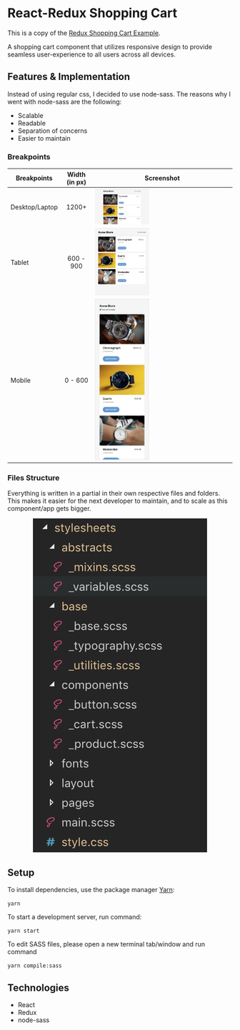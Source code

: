 # React-Redux Shopping Cart
This is a copy of the [Redux Shopping Cart Example](https://github.com/reactjs/redux/tree/master/examples/shopping-cart).

A shopping cart component that utilizes responsive design to provide seamless user-experience to all users across all devices.

## Features & Implementation
Instead of using regular css, I decided to use node-sass. The reasons why I went with node-sass are the following:
+ Scalable
+ Readable
+ Separation of concerns
+ Easier to maintain

### Breakpoints
| Breakpoints       | Width (in px)    | Screenshot   |
| ----------------- |:----------------:| ------------ |
| Desktop/Laptop    | 1200+            | <img src="https://github.com/rafgarciaa/react-redux-cart/blob/master/assets/readme-img/Desktop.png" width="40%" height="50%">  |
| Tablet            | 600 - 900        | <img src="https://github.com/rafgarciaa/react-redux-cart/blob/master/assets/readme-img/Tablet.png" width="40%" height="50%">   |
| Mobile            | 0 - 600          | <img src="https://github.com/rafgarciaa/react-redux-cart/blob/master/assets/readme-img/Mobile.png" width="40%" height="50%">   |



### Files Structure
Everything is written in a partial in their own respective files and folders. This makes it easier for the next developer to maintain, and to scale as this component/app gets bigger.

<p align="center">
    <img src="https://github.com/rafgarciaa/react-redux-cart/blob/master/assets/readme-img/files.png" height="60%">
</p>

## Setup
To install dependencies, use the package manager [Yarn](https://yarnpkg.com/en/):
```
yarn
```

To start a development server, run command:
```
yarn start
```

To edit SASS files, please open a new terminal tab/window and run command
```
yarn compile:sass
```

## Technologies
+ React
+ Redux
+ node-sass




